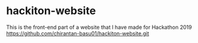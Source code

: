 # hackiton-website
This is the front-end part of a website that I have made for Hackathon 2019
https://github.com/chirantan-basu01/hackiton-website.git

